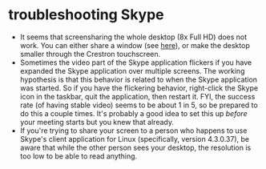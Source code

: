# troubleshooting Skype

- It seems that screensharing the whole desktop (8x Full HD) does not work. You can either share a window (see [here](https://support.skype.com/en/faq/FA10215/how-do-i-share-my-screen-in-skype-for-windows-desktop)), or make the desktop smaller through the Crestron touchscreen.
- Sometimes the video part of the Skype application flickers if you have expanded the Skype application over multiple screens. The working hypothesis is that this behavior is related to when the Skype application was started. So if you have the flickering behavior, right-click the Skype icon in the taskbar, quit the application, then restart it. FYI, the success rate (of having stable video) seems to be about 1 in 5, so be prepared to do this a couple times. It's probably a good idea to set this up _before_ your meeting starts but you knew that already.
- If you're trying to share your screen to a person who happens to use Skype's client application for Linux (specifically, version 4.3.0.37), be aware that while the other person sees your desktop, the resolution is too low to be able to read anything.